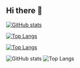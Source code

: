 
## Hi there 👋


[![GitHub stats](https://github-readme-stats.vercel.app/api?username=mengdebiao&show_icons=true&count_private=true&hide_title=true)](https://github.com/anuraghazra/github-readme-stats)

[![Top Langs](https://github-readme-stats.vercel.app/api/top-langs/?username=mengdebiao)](https://github.com/anuraghazra/github-readme-stats)

[![Top Langs](https://github-readme-stats.vercel.app/api/top-langs/?username=mengdebiao&layout=compact)](https://github.com/anuraghazra/github-readme-stats)


<img src="https://camo.githubusercontent.com/bd293958abbb74a199d754570414dd0d3ff4c1d15c569ef9622b7bb1ae7606b6/68747470733a2f2f6769746875622d726561646d652d73746174732e76657263656c2e6170702f6170693f757365726e616d653d6d656e6764656269616f2673686f775f69636f6e733d7472756526636f756e745f707269766174653d74727565" alt="GitHub stats" data-canonical-src="https://github-readme-stats.vercel.app/api?username=mengdebiao&amp;show_icons=true&amp;count_private=true" style="max-width: 100%;">

<img src="https://camo.githubusercontent.com/e76e01450de765bbbac3dccf6ba61e98f4f57ad942c297d07eb97ebb9791de72/68747470733a2f2f6769746875622d726561646d652d73746174732e76657263656c2e6170702f6170692f746f702d6c616e67732f3f757365726e616d653d6d656e6764656269616f" alt="Top Langs" data-canonical-src="https://github-readme-stats.vercel.app/api/top-langs/?username=mengdebiao" style="max-width: 100%;">

<!--
**mengdebiao/mengdebiao** is a ✨ _special_ ✨ repository because its `README.md` (this file) appears on your GitHub profile.

Here are some ideas to get you started:

- 🔭 I’m currently working on ...
- 🌱 I’m currently learning ...
- 👯 I’m looking to collaborate on ...
- 🤔 I’m looking for help with ...
- 💬 Ask me about ...
- 📫 How to reach me: ...
- 😄 Pronouns: ...
- ⚡ Fun fact: ...
-->
